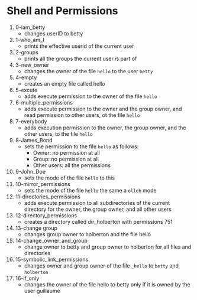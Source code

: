 # Shell and Permissions

1. 0-iam_betty
   - changes userID to betty
2. 1-who_am_I
   - prints the effective userid of the current user
3. 2-groups
   - prints all the groups the current user is part of
4. 3-new_owner
   - changes the owner of the file `hello` to the user `betty`
5. 4-empty
   - creates an empty file called hello
6. 5-excute
   - adds execute permission to the owner of the file `hello`
7. 6-multiple_permissions
   - adds execute permission to the owner and the group owner, and read permission to other users, ot the file `hello`
8. 7-everybody
   - adds execution permission to the owner, the group owner, and the other users, to the file `hello`
9. 8-James_Bond
   - sets the permission to the file `hello` as follows:
     - Owner: no permission at all
     - Group: no permission at all
     - Other users: all the permissions
10. 9-John_Doe
    - sets the mode of the file `hello` to this
11. 10-mirror_permissions
    - sets the mode of the file `hello` the same a `olleh` mode
12. 11-directories_permissions
    - adds execute permission to all subdirectories of the current directory for the owner, the group
      owner, and all other users
13. 12-directory_permissions
    - creates a directory called dir_holberton with permissions 751
14. 13-change group
    - changes group owner to holberton and the file hello
15. 14-change_owner_and_group
    - change owner to betty and group owner to holberton for all files and directories
16. 15-symbolic_link_permissions
    - changes owner and group owner of the file `_hello` to `betty` and `holberton`
17. 16-if_only
    - changes the owner of the file hello to betty only if it is owned by the user guillaume
